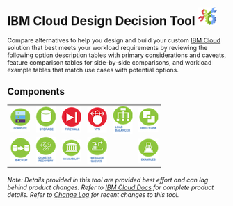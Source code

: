 # IBM Cloud Design Decision Tool ![Tool Icon](/images/tool_icon.png)

Compare alternatives to help you design and build your custom [IBM Cloud](https://www.ibm.com/cloud/) solution that best meets your workload requirements by reviewing the following option description tables with primary considerations and caveats, feature comparison tables for side-by-side comparisons, and workload example tables that match use cases with potential options.

## Components

| | | | | | | 
| :---: | :---: | :---: | :---: | :---: | :---: |   
| [![Compute](/images/compute_icon.png)](/components/compute.md)  | [![Storage](/images/storage_icon.png)](/components/storage.md) | [![Firewall](/images/firewall_icon.png)](/components/firewall.md) | [![VPN](/images/vpn_icon.png)](/components/vpn.md) | [![Load Balancer](/images/load_balancer_icon.png)](/components/load_balancer.md) | [![Direct Link](/images/direct_link_icon.png)](/components/direct_link.md) | 
[![Backup](/images/backup_icon.png)](/components/backup.md) | [![Disaster Recovery](/images/disaster_recovery_icon.png)](/components/disaster_recovery.md) | [![Availability](/images/availability_icon.png)](/components/availability.md) | [![Message Queues](/images/message_queues_icon.png)](/components/message_queues.md) | | [![Examples](/images/examples_icon.png)](/components/examples.md) |
<!--
| [![BYOIP](/images/byoip_icon.png)](byoip.md) |
| [![CDN](/images/cdn_icon.png)](cdn.md) | 
-->

###### Note: Details provided in this tool are provided best effort and can lag behind product changes.  Refer to [IBM Cloud Docs](https://console.bluemix.net/docs/) for complete product details.  Refer to [Change Log](/components/change_log.md) for recent changes to this tool.
